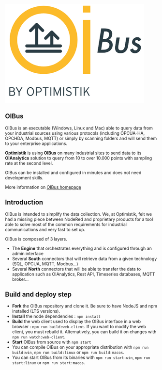 ![OIBus](src/frontend/oibus.png)

## OIBus
OIBus is an executable (Windows, Linux and Mac) able to query data from your industrial sources using various protocols 
(including OPCUA-HA, OPCHDA, Modbus, MQTT) or simply by scanning folders and will send them to your enterprise 
applications.

**Optimistik** is using **OIBus** on many industrial sites to send data to its **OIAnalytics** solution to query from 10
to over 10.000 points with sampling rate at the second level.

OIBus can be installed and configured in minutes and does not need development skills.

More information on [OIBus homepage](https://optimistik.io/oibus)

## Introduction
OIBus is intended to simplify the data collection. We, at Optimistik, felt we had a missing piece between NodeRed and 
proprietary products for a tool able to solve most of the common requirements for industrial communications and very 
fast to set up.
 
OIBus is composed of 3 layers. 
- The **Engine** that orchestrates everything and is configured through an admin interface
- Several **South** connectors that will retrieve data from a given technology (SQL, OPCUA, MQTT, Modbus...)
- Several **North** connectors that will be able to transfer the data to application such as OIAnalytics, Rest API,
Timeseries databases, MQTT broker... 

## Build and deploy step
* **Fork** the OIBus repository and clone it. Be sure to have NodeJS and npm installed (LTS versions).
* **Install** the node dependencies : `npm install`
* **Build** the web client used to display the OIBus interface in a web browser : `npm run build:web-client`. If you want to 
modify the web client, you must rebuild it. Alternatively, you can build it on changes with `npm run watch:web-client`.
* **Start** OIBus from source with `npm start`
* You can compile OIBus on your appropriate distribution with `npm run build:win`, `npm run build:linux` or `npm run build:macos`.
* You can start OIBus from its binaries with `npm run start:win`, `npm run start:linux` or `npm run start:macos`.
